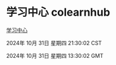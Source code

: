 # 学习中心 colearnhub
[学习中心](http://219.139.197.74:56308/colearnhub/)

2024年 10月 31日 星期四 21:30:02 CST

2024年 10月 31日 星期四 13:30:02 GMT

